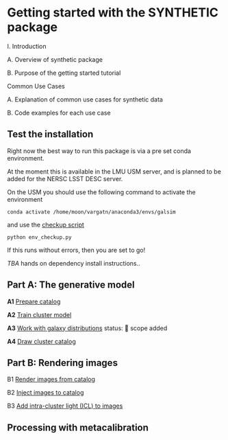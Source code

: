 # Getting started with the SYNTHETIC package

I. Introduction

A. Overview of synthetic package

B. Purpose of the getting started tutorial

Common Use Cases

A. Explanation of common use cases for synthetic data

B. Code examples for each use case


## Test the installation

Right now the best way to run this package is via a pre set conda environment. 

At the moment this is available in the LMU USM server, and is planned to be added for the NERSC LSST DESC server.

On the USM you should use the following command to activate the environment 
    
    conda activate /home/moon/vargatn/anaconda3/envs/galsim

and use the [checkup script](./env_checkup.py)

    python env_checkup.py

If this runs without errors, then you are set to go!

*TBA* hands on dependency install instructions..

## Part A: The generative model

**A1** [Prepare catalog](A1_prepare_catalogs.ipynb)

**A2** [Train cluster model](A2_train_cluster_model.ipynb)

**A3** [Work with galaxy distributions](A3_work_with_galaxy_distributions.ipynb)
status: :large_orange_diamond: scope added

**A4** [Draw cluster catalog](A4_draw_cluster_catalog.ipynb)

## Part B: Rendering images

B1 [Render images from catalog](B1_render_image.ipynb)

B2 [Inject images to catalog](B2_inject_image.ipynb)

B3 [Add intra-cluster light (ICL) to images](B3_add_icl.ipynb)


## Processing with metacalibration


